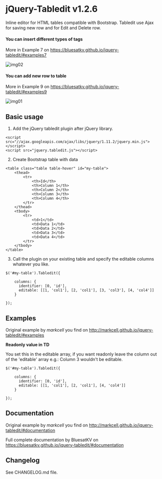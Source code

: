 # jQuery-Tabledit v1.2.6
Inline editor for HTML tables compatible with Bootstrap. Tabledit use Ajax for saving new row and for Edit and Delete row.

#### You can insert different types of tags

More in Example 7 on 
https://bluesatkv.github.io/jquery-tabledit/#examples7

![img02](https://user-images.githubusercontent.com/20857152/29292559-cbcca5ec-8147-11e7-863a-758510e0effa.png)

#### You can add new row to table

More in Example 9 on 
https://bluesatkv.github.io/jquery-tabledit/#examples9


![img01](https://user-images.githubusercontent.com/20857152/29292558-cbca754c-8147-11e7-82c8-1704cc7d9a7b.png)

## Basic usage

1. Add the jQuery tabledit plugin after jQuery library.

```
<script src="//ajax.googleapis.com/ajax/libs/jquery/1.11.2/jquery.min.js"></script>
<script src="jquery.tabledit.js"></script>
```


2. Create Bootstrap table with data

```
<table class="table table-hover" id="my-table">
    <thead>
        <tr>
            <th>Id</th>
            <th>Column 1</th>
            <th>Column 2</th>
            <th>Column 3</th>
            <th>Column 4</th>
        </tr>
    </thead>
    <tbody>
        <tr>
            <td>1</td>
            <td>Data 1</td>
            <td>Data 2</td>
            <td>Data 3</td>
            <td>Data 4</td>
        </tr>
    </tbody>
</table>
```

3. Call the plugin on your existing table and specify the editable columns whatever you like.

```
$('#my-table').Tabledit({

    columns: {
      identifier: [0, 'id'],                    
      editable: [[1, 'col1'], [2, 'col1'], [3, 'col3'], [4, 'col4']]
    }

});
```


## Examples
Original example by _markcell_ you find on 
http://markcell.github.io/jquery-tabledit/#examples
 
**Readonly value in TD**

You set this in the editable array, if you want readonly leave the column out of the 'editable' array e.g.: Column 3 wouldn't be editable.

```
$('#my-table').Tabledit({

    columns: {
      identifier: [0, 'id'],                    
      editable: [[1, 'col1'], [2, 'col1'], [4, 'col4']]
    }

});
```

## Documentation
Original example by _markcell_ you find on
http://markcell.github.io/jquery-tabledit/#documentation

Full complete documentation by BluesatKV on 
https://bluesatkv.github.io/jquery-tabledit/#documentation


## Changelog
See CHANGELOG.md file.

